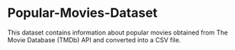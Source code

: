 # Popular-Movies-Dataset
This dataset contains information about popular movies obtained from The Movie Database (TMDb) API and converted into a CSV file. 
